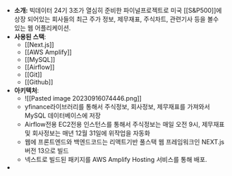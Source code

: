 
- **소개:** 빅데이터 24기 3조가 열심히 준비한 파이널프로젝트로 미국 [[S&P500]]에 상장 되어있는 회사들의 최근 주가 정보, 제무재표, 주식차트, 관련기사 등을 볼수 있는 웹 어플리케이션.
- **사용된 스택**: 
	- [[Next.js]]
	- [[AWS Amplify]]
	- [[MySQL]]
	- [[Airflow]]
	- [[Git]]
	- [[Github]]
- **아키텍처**:
	- ![[Pasted image 20230916074446.png]]
	- yfinance라이브러리를 통해서 주식정보, 회사정보, 제무재표를 가져와서 MySQL 데이터베이스에 저장
	- Airflow전용 EC2전용 인스턴스를 통해서 주식정보는 매일 오전 9시, 제무재표 및 회사정보는 매년 12월 31일에 위작업을 자동화
	- 웹에 프론트엔드와 백엔드코드는 리액트기반 풀스택 웹 프레임워크인 NEXT.js 버전 13으로 빌드
	- 넥스트로 빌드된 패키지를 AWS Amplify Hosting 서비스를 통해 배포.
- 